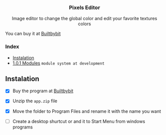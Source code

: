 
<div align="center">
 <h3>Pixels Editor</h3>
 Image editor to change the global color and edit your favorite textures colors
</div>

You can buy it at [Builtbybit](https://builtbybit.com/resources/pixels-editor-for-minecraft-items.53563/)

### Index
 - [Instalation](/#Instalation)
 - [1.0.1 Modules](https://github.com/danilppzz/Pixels-Editor/blob/main/MODULE.md) `module system at development`


## Instalation
 - [x] Buy the program at [Builtbybit](https://builtbybit.com/resources/pixels-editor-for-minecraft-items.53563/)

 - [x] Unzip the `app.zip` file

 - [x] Move the folder to Program Files and rename it with the name you want

 - [ ] Create a desktop shurtcut or and it to Start Menu from windows programs
